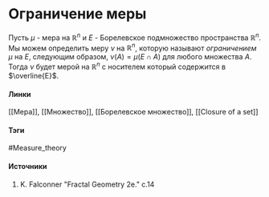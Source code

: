 # Ограничение меры
Пусть $\mu$ - мера на $\mathbb{R}^{n}$ и $E$ - Борелевское подмножество пространства $\mathbb{R}^{n}$. Мы можем определить меру $\nu$ на $\mathbb{R}^{n}$, которую называют *ограничением* $\mu$ на $E$, следующим образом, $\nu(A)=\mu(E\cap A)$ для любого множества $A$. Тогда $\nu$ будет мерой на $\mathbb{R}^{n}$ с носителем который содержится в $\overline{E}$.
#### Линки
 [[Мера]],
 [[Множество]],
 [[Борелевское множество]],
 [[Closure of a set]]
#### Тэги
 #Measure_theory 
#### Источники
1. K. Falconner "Fractal Geometry 2e." c.14